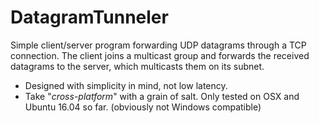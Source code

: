 # DatagramTunneler
Simple client/server program forwarding UDP datagrams through a TCP connection. The client joins a multicast group and forwards the received datagrams to the server, which multicasts them on its subnet.

* Designed with simplicity in mind, not low latency.
* Take "*cross-platform*" with a grain of salt. Only tested on OSX and Ubuntu 16.04 so far. (obviously not Windows compatible)
